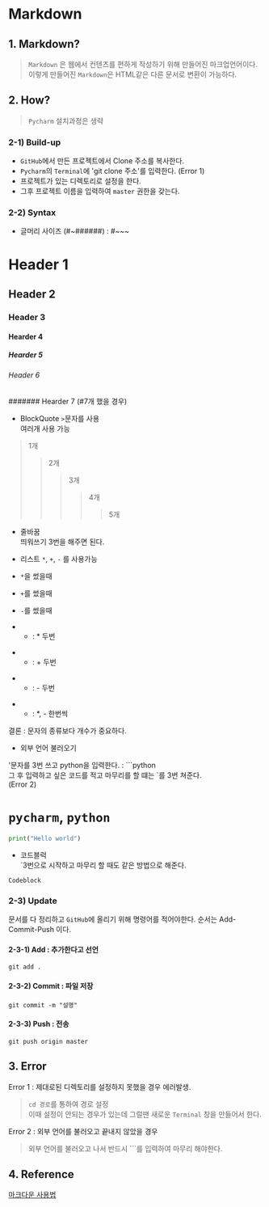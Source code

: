 # Markdown

## 1. Markdown?
>`Markdown` 은 웹에서 컨텐츠를 편하게 작성하기 위해 만들어진 마크업언어이다.
>이렇게 만들어진 `Markdown`은 HTML같은 다른 문서로 변환이 가능하다.

## 2. How?
>`Pycharm` 설치과정은 생략

### 2-1) Build-up
* `GitHub`에서 만든 프로젝트에서 Clone 주소를 복사한다.
* `Pycharm`의 `Terminal`에 'git clone 주소'를 입력한다. (Error 1)
* 프로젝트가 있는 디렉토리로 설정을 한다.
* 그후 프로젝트 이름을 입력하여 `master` 권한을 갖는다.

### 2-2) Syntax
* 글머리 사이즈 (#~######) : #~~~
# Header 1
## Header 2
### Header 3
#### Hearder 4
##### Hearder 5
###### Header 6
####### Hearder 7 (#7개 했을 경우)

* BlockQuote
`>`문자를 사용   
여러개 사용 가능
> 1개
>>2개
>>>3개
>>>>4개
>>>>>5개

* 줄바꿈   
띄워쓰기 3번을 해주면 된다.

* 리스트
`*`, `+`, `-` 를 사용가능

* `*`을 썼을때
+ `+`를 썼을때
- `-`를 썼을때

* * : * 두번
+ + : + 두번
- - : - 두번
* - : *, - 한번씩

결론 : 문자의 종류보다 개수가 중요하다.


* 외부 언어 불러오기

'문자를 3번 쓰고 python을 입력한다. : ```python   
그 후 입력하고 싶은 코드를 적고 마무리를 할 떄는 `를 3번 쳐준다.   
(Error 2)
>
# `pycharm`, `python`
```python
print("Hello world")
```

* 코드블럭   
`3번으로 시작하고 마무리 할 때도 같은 방법으로 해준다.
```buildoutcfg
Codeblock
```


### 2-3) Update
문서를 다 정리하고 `GitHub`에 올리기 위해 명령어를 적어야한다.
순서는 Add-Commit-Push 이다.


#### 2-3-1) Add : 추가한다고 선언
```
git add .
```

#### 2-3-2) Commit : 파일 저장
```
git commit -m "설명"
```
#### 2-3-3) Push : 전송
```
git push origin master
```

## 3. Error
Error 1 : 제대로된 디렉토리를 설정하지 못했을 경우 에러발생.
>`cd 경로`를 통하여 경로 설정   
>이때 설정이 안되는 경우가 있는데 그럴땐 새로운 `Terminal` 창을 만들어서 한다.

Error 2 : 외부 언어를 불러오고 끝내지 않았을 경우
> 외부 언어를 불러오고 나서 반드시 ```를 입력하여 마무리 해야한다. 

## 4. Reference
[마크다운 사용법][Link]

[Link]:https://gist.github.com/ihoneymon/652be052a0727ad59601